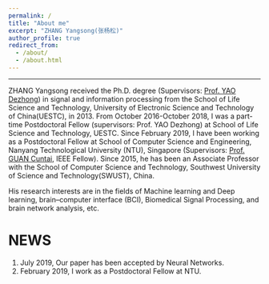```yaml
---
permalink: /
title: "About me"
excerpt: "ZHANG Yangsong(张杨松)"
author_profile: true
redirect_from: 
  - /about/
  - /about.html
---
```


------
ZHANG Yangsong received the Ph.D. degree (Supervisors: [Prof. YAO Dezhong](http://www.neuro.uestc.edu.cn/bci/member/yao/yao.html/)) in signal and information processing from the School of Life Science and Technology, University of Electronic Science and Technology of China(UESTC), in 2013. From October 2016-October 2018, I was a part-time Postdoctoral Fellow (supervisors: Prof. YAO Dezhong) at School of Life Science and Technology, UESTC. Since February 2019, I have been working as a Postdoctoral Fellow at School of Computer Science and Engineering, Nanyang Technological University (NTU), Singapore (Supervisors: [Prof. GUAN Cuntai](https://www.ntu.edu.sg/home/ctguan/), IEEE Fellow). Since 2015, he has been an Associate Professor with the School of Computer Science and Technology, Southwest University of Science and Technology(SWUST), China. 

His research interests are in the fields of  Machine learning and Deep learning, brain–computer interface (BCI), Biomedical Signal Processing, and brain network analysis, etc.
             




NEWS
======
1. July 2019, Our paper has been accepted by Neural Networks.
2. February 2019, I work as a Postdoctoral Fellow at NTU.


